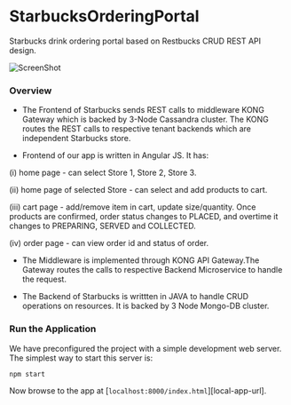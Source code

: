 # StarbucksOrderingPortal
Starbucks drink ordering portal based on Restbucks CRUD REST API design.

![ScreenShot](https://raw.github.com/shiva322/StarbucksOrderingPortal/master/starbucks_stores.png)

### Overview 

- The Frontend of Starbucks sends REST calls to middleware KONG Gateway which is backed by 3-Node Cassandra cluster. The KONG routes the REST calls to respective tenant backends which are independent Starbucks store.
 
- Frontend of our app is written in Angular JS. It has: 

(i)  home page  - can select Store 1, Store 2, Store 3.

(ii) home page of selected Store - can select and add products to cart.

(iii) cart page - add/remove item in cart, update size/quantity. Once products are confirmed, order status changes to PLACED, and overtime it changes to PREPARING, SERVED and COLLECTED.

(iv) order page - can view order id and status of order.

- The Middleware is implemented through KONG API Gateway.The Gateway routes the calls to respective Backend Microservice to handle the request.

- The Backend of Starbucks is writtten in JAVA to handle CRUD operations on resources. It is backed by 3 Node Mongo-DB cluster.



### Run the Application

We have preconfigured the project with a simple development web server. The simplest way to start
this server is:

```
npm start
```

Now browse to the app at [`localhost:8000/index.html`][local-app-url].


